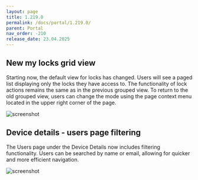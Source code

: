 ```yaml
---
layout: page
title: 1.219.0
permalink: /docs/portal/1.219.0/
parent: Portal
nav_order: -210
release_date: 23.04.2025
---
```


## New my locks grid view
Starting now, the default view for locks has changed. Users will see a paged list displaying only the locks they have access to. The functionality of lock actions remains the same as in the previous grouped view. To return to the old grouped view, users can change the mode using the page context menu located in the upper right corner of the page.

![screenshot](/tedee-release-notes/docs/portal/assets/1.219.0_default_my_locks_grid.png)

## Device details - users page filtering
The Users page under the Device Details now includes filtering functionality. Users can be searched by name or email, allowing for quicker and more efficient navigation.

![screenshot](/tedee-release-notes/docs/portal/assets/1.219.0_device_details_users_filtering.png)
